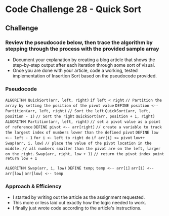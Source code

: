 # Code Challenge 28 - Quick Sort

## Challenge

### Review the pseudocode below, then trace the algorithm by stepping through the process with the provided sample array

+ Document your explanation by creating a blog article that shows the step-by-step output after each iteration through some sort of visual.
+ Once you are done with your article, code a working, tested implementation of Insertion Sort based on the pseudocode provided.

### Pseudocode

`ALGORITHM QuickSort(arr, left, right)`
    `if left < right`
        `// Partition the array by setting the position of the pivot value`
        `DEFINE position <-- Partition(arr, left, right)`
        `// Sort the left`
        `QuickSort(arr, left, position - 1)`
        `// Sort the right`
        `QuickSort(arr, position + 1, right)`
`ALGORITHM Partition(arr, left, right)`
    `// set a pivot value as a point of reference`
    `DEFINE pivot <-- arr[right]`
    `// create a variable to track the largest index of numbers lower than the defined pivot`
    `DEFINE low <-- left - 1`
    `for i <- left to right do`
        `if arr[i] <= pivot`
            `low++`
            `Swap(arr, i, low)`
     `// place the value of the pivot location in the middle.`
     `// all numbers smaller than the pivot are on the left, larger on the right.`
     `Swap(arr, right, low + 1)`
    `// return the pivot index point`
     `return low + 1`

`ALGORITHM Swap(arr, i, low)`
    `DEFINE temp;`
    `temp <-- arr[i]`
    `arr[i] <-- arr[low]`
    `arr[low] <-- temp`

### Approach & Efficiency

+ I started by writing out the article as the assignment requested.
+ This more or less laid out exactly how the logic needed to work.
+ I finally just wrote code according to the article's instructions.
